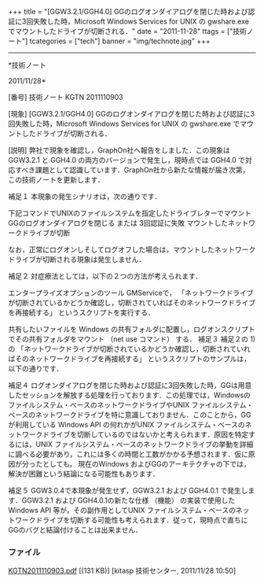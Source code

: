 ﻿+++
title = "[GGW3.2.1/GGH4.0] GGのログオンダイアログを閉じた時および認証に3回失敗した時，Microsoft Windows Services for UNIX の gwshare.exe でマウントしたドライブが切断される．"
date = "2011-11-28"
ttags = ["技術ノート"]
tcategories = ["tech"]
banner = "img/technote.jpg"
+++

-----------------------------------------------------------------------------------------------------------------------------

*技術ノート

2011/11/28*


[番号]
技術ノート KGTN 2011110903

[現象]
[GGW3.2.1/GGH4.0]
GGのログオンダイアログを閉じた時および認証に3回失敗した時，Microsoft
Windows Services for UNIX の gwshare.exe
でマウントしたドライブが切断される．

[説明]
弊社で現象を確認し，GraphOn社へ報告をしました．この現象は GGW3.2.1 と
GGH4.0 の両方のバージョンで発生し，現時点では GGH4.0
で対応すべき課題として認識しています．GraphOn社から新たな情報が届き次第，この技術ノートを更新します．

補足１
本現象の発生シナリオは，次の通りです．

下記コマンドでUNIXのファイルシステムを指定したドライブレターでマウント
GGのログオンダイアログを閉じる または 3回認証に失敗
マウントしたネットワークドライブが切断

なお，正常にログオンしそしてログオフした場合は，マウントしたネットワークドライブが切断される現象は発生しません．

補足２
対症療法としては，以下の２つの方法が考えられます．

エンタープライズオプションのツール GMServiceで，
「ネットワークドライブが切断されているかどうか確認し，切断されていればそのネットワークドライブを再接続する」
というスクリプトを実行する．

共有したいファイルを Windows
の共有フォルダに配置し，ログオンスクリプトでその共有フォルダをマウント
（net use コマンド） する．
補足３
補足２の 1) の
「ネットワークドライブが切断されているかどうか確認し，切断されていればそのネットワークドライブを再接続する」
というスクリプトのサンプルは，以下の通りです．

補足４
ログオンダイアログを閉じた時および認証に3回失敗した時，GGは用意したセッションを解放する処理を行っております．この処理では，Windowsのファイルシステム・ベースのネットワークドライブやUNIX
ファイルシステム・ベースのネットワークドライブを特に意識しておりません．このことから，GGが利用している
Windows API の何れかがUNIX
ファイルシステム・ベースのネットワークドライブを切断しているのではないかと考えられます．原因を特定するには，UNIX
ファイルシステム・ベースのネットワークドライブの挙動を詳細に調べる必要があり，これには多くの時間と工数がかかる予想されます．仮に原因が分ったとしても，
現在のWindows
およびGGのアーキテクチャの下では，解決が困難という結論になる可能性もあります．

補足５
GGW3.0.4で本現象が発生せず，GGW3.2.1 および GGH4.0.1
で発生します．GGW3.2.1 および GGH4.0.1の新たな仕様 （機能）
の実装で使用した Windows API 等が，その副作用としてUNIX
ファイルシステム・ベースのネットワークドライブを切断する可能性も考えられます．従って，現時点で直ちにGGのバグと結論付けることは出来ません．


### ファイル

 
 


[KGTN2011110903.pdf](http://techreport.kitasp.net/attachments/download/696/KGTN2011110903.pdf)
 [(131 KB)] [kitasp 技術センター, 2011/11/28
10:50]


 


 

